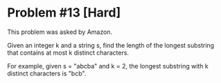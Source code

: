 # Problem #13 [Hard]

This problem was asked by Amazon.

Given an integer k and a string s, find the length of the longest substring
that contains at most k distinct characters.

For example, given s = "abcba" and k = 2, the longest substring with k distinct
characters is "bcb".